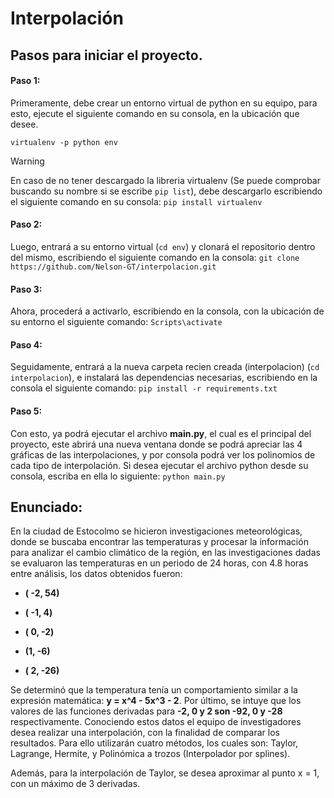 # Interpolación
## Pasos para iniciar el proyecto.
#### Paso 1:
Primeramente, debe crear un entorno virtual de python en su equipo, para esto, ejecute el siguiente comando en su consola, en la ubicación que desee.

`virtualenv -p python env`

> [!WARNING]
> En caso de no tener descargado la libreria virtualenv (Se puede comprobar buscando su nombre si se escribe `pip list`), debe descargarlo escribiendo el siguiente comando en su consola: `pip install virtualenv`

#### Paso 2:
Luego, entrará a su entorno virtual (`cd env`) y clonará el repositorio dentro del mismo, escribiendo el siguiente comando en la consola:
`git clone https://github.com/Nelson-GT/interpolacion.git`

#### Paso 3:
Ahora, procederá a activarlo, escribiendo en la consola, con la ubicación de su entorno el siguiente comando:
`Scripts\activate`

#### Paso 4:
Seguidamente, entrará a la nueva carpeta recien creada (interpolacion) (`cd interpolacion`), e instalará las dependencias necesarias, escribiendo en la consola el siguiente comando: 
`pip install -r requirements.txt`

#### Paso 5:
Con esto, ya podrá ejecutar el archivo <b>main.py</b>, el cual es el principal del proyecto, este abrirá una nueva ventana donde se podrá apreciar las 4 gráficas de las interpolaciones, y por consola podrá ver los polinomios de cada tipo de interpolación. Si desea ejecutar el archivo python desde su consola, escriba en ella lo siguiente:
`python main.py`


## Enunciado:
En la ciudad de Estocolmo se hicieron investigaciones meteorológicas, donde se buscaba encontrar las temperaturas y procesar la información para analizar el cambio climático de la región, en las investigaciones dadas se evaluaron las temperaturas en un periodo de 24 horas, con 4.8 horas entre análisis, los datos obtenidos fueron: 
<b>
- ( -2, 54)

- ( -1, 4)

- ( 0, -2)

- (1, -6)

- ( 2, -26)
</b>
Se determinó que la temperatura tenía un comportamiento similar a la expresión matemática:  <b>y = x^4 - 5x^3 - 2</b>. Por último, se intuye que los valores de las funciones derivadas para <b>-2, 0 y 2 son -92, 0 y -28</b> respectivamente.  Conociendo estos datos el equipo de investigadores desea realizar una interpolación, con la finalidad de comparar los resultados. Para ello utilizarán cuatro métodos, los cuales son: Taylor, Lagrange, Hermite, y Polinómica a trozos (Interpolador por splines).

Además, para la interpolación de Taylor, se desea aproximar al punto x = 1, con un máximo de 3 derivadas.
